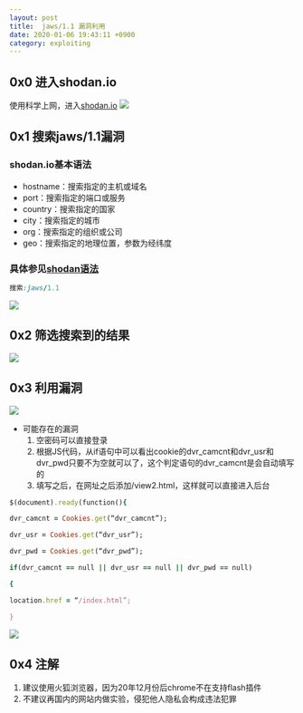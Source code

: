 ```yaml
---
layout: post
title:  jaws/1.1 漏洞利用
date: 2020-01-06 19:43:11 +0900
category: exploiting
---
```


## 0x0 进入shodan.io
使用科学上网，进入[shodan.io](https://www.shodan.io/)
![](https://lcy2218.github.io/images/20200106-1.png)

## 0x1 搜索jaws/1.1漏洞

### shodan.io基本语法
- hostname：搜索指定的主机或域名
- port：搜索指定的端口或服务
- country：搜索指定的国家
- city：搜索指定的城市
- org：搜索指定的组织或公司
- geo：搜索指定的地理位置，参数为经纬度

### 具体参见[shodan语法](https://www.freebuf.com/sectool/121339.html)
```ruby
搜索:jaws/1.1
```
![](https://lcy2218.github.io/images/20200106-2.png)

## 0x2 筛选搜索到的结果
![](https://lcy2218.github.io/images/20200106-3.png)

## 0x3 利用漏洞
![](https://lcy2218.github.io/images/20200106-4.png)
- 可能存在的漏洞
    1. 空密码可以直接登录
    2. 根据JS代码，从if语句中可以看出cookie的dvr_camcnt和dvr_usr和dvr_pwd只要不为空就可以了，这个判定语句的dvr_camcnt是会自动填写的
    3. 填写之后，在网址之后添加/view2.html，这样就可以直接进入后台
    

```ruby
$(document).ready(function(){

dvr_camcnt = Cookies.get(“dvr_camcnt”);

dvr_usr = Cookies.get(“dvr_usr”);

dvr_pwd = Cookies.get(“dvr_pwd”);

if(dvr_camcnt == null || dvr_usr == null || dvr_pwd == null)

{

location.href = “/index.html”;

}
```
![](https://lcy2218.github.io/images/20200106-5.png)

## 0x4 注解

1. 建议使用火狐浏览器，因为20年12月份后chrome不在支持flash插件
2. 不建议再国内的网站内做实验，侵犯他人隐私会构成违法犯罪